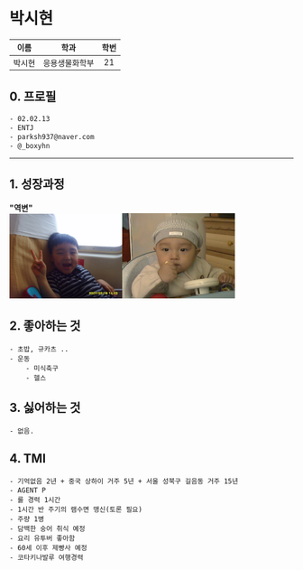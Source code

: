 # 박시현
| 이름 | 학과 | 학번 |
| :---: | :---: | :---: |
|박시현|응용생물화학부|21|
## 0. 프로필
    - 02.02.13
    - ENTJ
    - parksh937@naver.com
    - @_boxyhn
<hr>

## 1. 성장과정
__"역변"__
<br>
   <img src="shihyun/3472378563012421404_20210114023824483.JPG" width="200px" ></img><img src="shihyun/3472378563010733341_20210114023817960.JPG" width="200px" ></img>

## 2. 좋아하는 것
    - 초밥, 규카츠 ..
    - 운동
        - 미식축구
        - 헬스

## 3. 싫어하는 것
    - 없음.

## 4. TMI
    - 기억없음 2년 + 중국 상하이 거주 5년 + 서울 성북구 길음동 거주 15년
    - AGENT P
    - 롤 경력 1시간
    - 1시간 반 주기의 램수면 맹신(토론 필요)
    - 주량 1병
    - 담백한 숭어 취식 예정
    - 요리 유투버 좋아함
    - 60세 이후 제빵사 예정
    - 코타키나발루 여행경력
